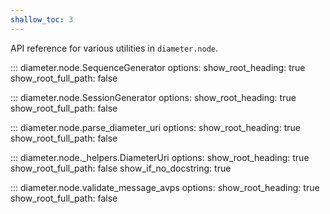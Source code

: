 ```yaml
---
shallow_toc: 3
---
```

API reference for various utilities in `diameter.node`.

::: diameter.node.SequenceGenerator
    options:
      show_root_heading: true
      show_root_full_path: false

::: diameter.node.SessionGenerator
    options:
      show_root_heading: true
      show_root_full_path: false

::: diameter.node.parse_diameter_uri
    options:
      show_root_heading: true
      show_root_full_path: false


::: diameter.node._helpers.DiameterUri
    options:
      show_root_heading: true
      show_root_full_path: false
      show_if_no_docstring: true

::: diameter.node.validate_message_avps
    options:
      show_root_heading: true
      show_root_full_path: false